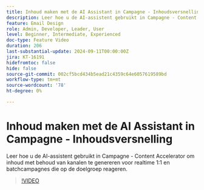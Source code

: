 ```yaml
---
title: Inhoud maken met de AI Assistant in Campagne - Inhoudsversnelling
description: Leer hoe u de AI-assistent gebruikt in Campagne - Content Accelerator om inhoud met behoud van kanalen te genereren voor realtime 1:1 en batchcampagnes die op de doelgroep reageren.
feature: Email Design
role: Admin, Developer, Leader, User
level: Beginner, Intermediate, Experienced
doc-type: Feature Video
duration: 206
last-substantial-update: 2024-09-11T00:00:00Z
jira: KT-16191
hidefromtoc: false
hide: false
source-git-commit: 002cf5bcd434b5ead21c4359c64e6057619589bd
workflow-type: tm+mt
source-wordcount: '78'
ht-degree: 0%

---
```



# Inhoud maken met de AI Assistant in Campagne - Inhoudsversnelling

Leer hoe u de AI-assistent gebruikt in Campagne - Content Accelerator om inhoud met behoud van kanalen te genereren voor realtime 1:1 en batchcampagnes die op de doelgroep reageren.

>[!VIDEO](https://video.tv.adobe.com/v/3433569/?learn=on)
